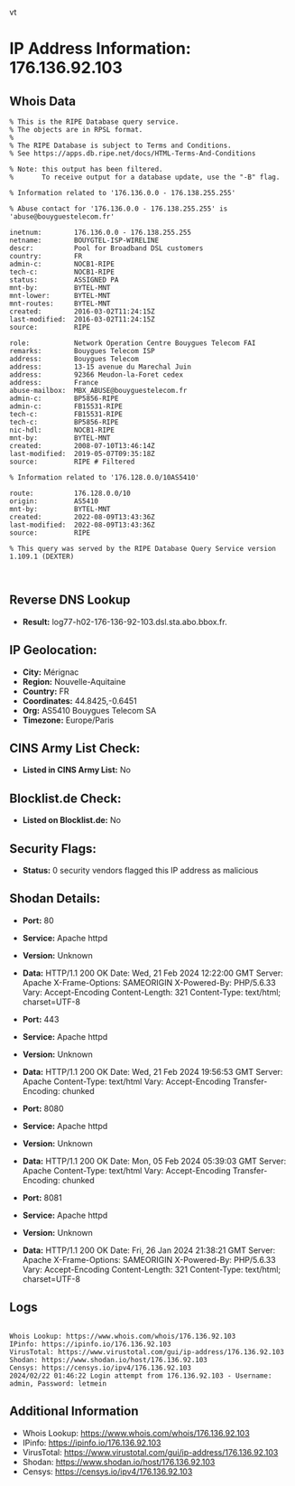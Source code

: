 vt
# IP Address Information: 176.136.92.103

## Whois Data
```
% This is the RIPE Database query service.
% The objects are in RPSL format.
%
% The RIPE Database is subject to Terms and Conditions.
% See https://apps.db.ripe.net/docs/HTML-Terms-And-Conditions

% Note: this output has been filtered.
%       To receive output for a database update, use the "-B" flag.

% Information related to '176.136.0.0 - 176.138.255.255'

% Abuse contact for '176.136.0.0 - 176.138.255.255' is 'abuse@bouyguestelecom.fr'

inetnum:        176.136.0.0 - 176.138.255.255
netname:        BOUYGTEL-ISP-WIRELINE
descr:          Pool for Broadband DSL customers
country:        FR
admin-c:        NOCB1-RIPE
tech-c:         NOCB1-RIPE
status:         ASSIGNED PA
mnt-by:         BYTEL-MNT
mnt-lower:      BYTEL-MNT
mnt-routes:     BYTEL-MNT
created:        2016-03-02T11:24:15Z
last-modified:  2016-03-02T11:24:15Z
source:         RIPE

role:           Network Operation Centre Bouygues Telecom FAI
remarks:        Bouygues Telecom ISP
address:        Bouygues Telecom
address:        13-15 avenue du Marechal Juin
address:        92366 Meudon-la-Foret cedex
address:        France
abuse-mailbox:  MBX_ABUSE@bouyguestelecom.fr
admin-c:        BP5856-RIPE
admin-c:        FB15531-RIPE
tech-c:         FB15531-RIPE
tech-c:         BP5856-RIPE
nic-hdl:        NOCB1-RIPE
mnt-by:         BYTEL-MNT
created:        2008-07-10T13:46:14Z
last-modified:  2019-05-07T09:35:18Z
source:         RIPE # Filtered

% Information related to '176.128.0.0/10AS5410'

route:          176.128.0.0/10
origin:         AS5410
mnt-by:         BYTEL-MNT
created:        2022-08-09T13:43:36Z
last-modified:  2022-08-09T13:43:36Z
source:         RIPE

% This query was served by the RIPE Database Query Service version 1.109.1 (DEXTER)



```
## Reverse DNS Lookup
- **Result:** log77-h02-176-136-92-103.dsl.sta.abo.bbox.fr.

## IP Geolocation:
- **City:** Mérignac
- **Region:** Nouvelle-Aquitaine
- **Country:** FR
- **Coordinates:** 44.8425,-0.6451
- **Org:** AS5410 Bouygues Telecom SA
- **Timezone:** Europe/Paris

## CINS Army List Check:
- **Listed in CINS Army List:** 
No

## Blocklist.de Check:
- **Listed on Blocklist.de:** 
No

## Security Flags:
- **Status:** 0 security vendors flagged this IP address as malicious

## Shodan Details:
- **Port:** 80
- **Service:** Apache httpd
- **Version:** Unknown
- **Data:** HTTP/1.1 200 OK
Date: Wed, 21 Feb 2024 12:22:00 GMT
Server: Apache
X-Frame-Options: SAMEORIGIN
X-Powered-By: PHP/5.6.33
Vary: Accept-Encoding
Content-Length: 321
Content-Type: text/html; charset=UTF-8



- **Port:** 443
- **Service:** Apache httpd
- **Version:** Unknown
- **Data:** HTTP/1.1 200 OK
Date: Wed, 21 Feb 2024 19:56:53 GMT
Server: Apache
Content-Type: text/html
Vary: Accept-Encoding
Transfer-Encoding: chunked



- **Port:** 8080
- **Service:** Apache httpd
- **Version:** Unknown
- **Data:** HTTP/1.1 200 OK
Date: Mon, 05 Feb 2024 05:39:03 GMT
Server: Apache
Content-Type: text/html
Vary: Accept-Encoding
Transfer-Encoding: chunked



- **Port:** 8081
- **Service:** Apache httpd
- **Version:** Unknown
- **Data:** HTTP/1.1 200 OK
Date: Fri, 26 Jan 2024 21:38:21 GMT
Server: Apache
X-Frame-Options: SAMEORIGIN
X-Powered-By: PHP/5.6.33
Vary: Accept-Encoding
Content-Length: 321
Content-Type: text/html; charset=UTF-8



## Logs
```

Whois Lookup: https://www.whois.com/whois/176.136.92.103
IPinfo: https://ipinfo.io/176.136.92.103
VirusTotal: https://www.virustotal.com/gui/ip-address/176.136.92.103
Shodan: https://www.shodan.io/host/176.136.92.103
Censys: https://censys.io/ipv4/176.136.92.103
2024/02/22 01:46:22 Login attempt from 176.136.92.103 - Username: admin, Password: letmein

```
## Additional Information
- Whois Lookup: https://www.whois.com/whois/176.136.92.103
- IPinfo: https://ipinfo.io/176.136.92.103
- VirusTotal: https://www.virustotal.com/gui/ip-address/176.136.92.103
- Shodan: https://www.shodan.io/host/176.136.92.103
- Censys: https://censys.io/ipv4/176.136.92.103

